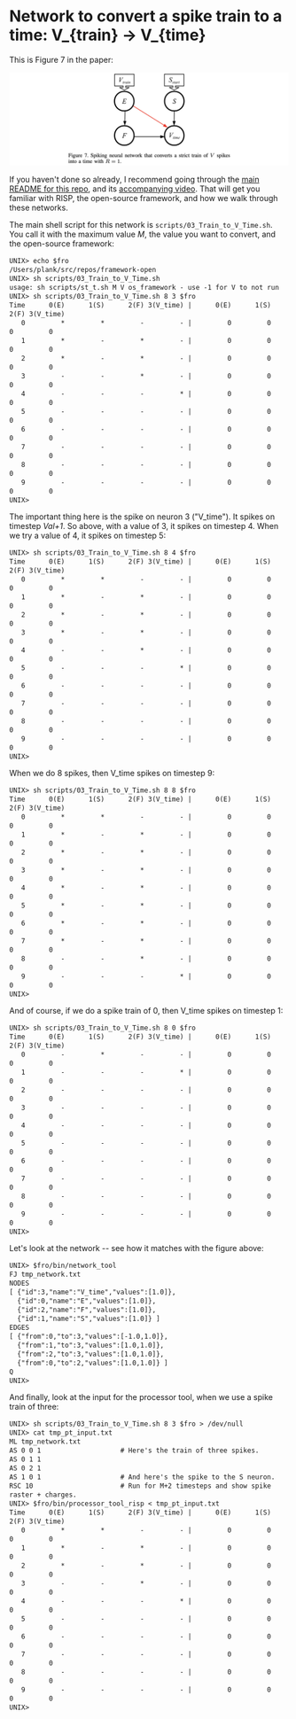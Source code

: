 # Network to convert a spike train to a time: V_{train} -> V_{time}

This is Figure 7 in the paper:

![../jpg/figure_07.jpg](../jpg/figure_07.jpg)

If you haven't done so already, I recommend going through the
[main README for this repo](../README.md), and its 
[accompanying video](X).  That will get you familiar with RISP, the open-source framework,
and how we walk through these networks.

The main shell script for this network is 
`scripts/03_Train_to_V_Time.sh`.  You call it with the maximum value *M*, the value
you want to convert, and the open-source framework:

```
UNIX> echo $fro
/Users/plank/src/repos/framework-open
UNIX> sh scripts/03_Train_to_V_Time.sh 
usage: sh scripts/st_t.sh M V os_framework - use -1 for V to not run
UNIX> sh scripts/03_Train_to_V_Time.sh 8 3 $fro
Time      0(E)      1(S)      2(F) 3(V_time) |      0(E)      1(S)      2(F) 3(V_time)
   0         *         *         -         - |         0         0         0         0
   1         *         -         *         - |         0         0         0         0
   2         *         -         *         - |         0         0         0         0
   3         -         -         *         - |         0         0         0         0
   4         -         -         -         * |         0         0         0         0
   5         -         -         -         - |         0         0         0         0
   6         -         -         -         - |         0         0         0         0
   7         -         -         -         - |         0         0         0         0
   8         -         -         -         - |         0         0         0         0
   9         -         -         -         - |         0         0         0         0
UNIX> 
```

The important thing here is the spike on neuron 3 ("V_time").  It spikes on timestep
*Val+1*.  So above, with a value of 3, it spikes on timestep 4.
When we try a value of 4, it spikes on timestep 5:

```
UNIX> sh scripts/03_Train_to_V_Time.sh 8 4 $fro
Time      0(E)      1(S)      2(F) 3(V_time) |      0(E)      1(S)      2(F) 3(V_time)
   0         *         *         -         - |         0         0         0         0
   1         *         -         *         - |         0         0         0         0
   2         *         -         *         - |         0         0         0         0
   3         *         -         *         - |         0         0         0         0
   4         -         -         *         - |         0         0         0         0
   5         -         -         -         * |         0         0         0         0
   6         -         -         -         - |         0         0         0         0
   7         -         -         -         - |         0         0         0         0
   8         -         -         -         - |         0         0         0         0
   9         -         -         -         - |         0         0         0         0
UNIX> 
```

When we do 8 spikes, then V_time spikes on timestep 9:

```
UNIX> sh scripts/03_Train_to_V_Time.sh 8 8 $fro
Time      0(E)      1(S)      2(F) 3(V_time) |      0(E)      1(S)      2(F) 3(V_time)
   0         *         *         -         - |         0         0         0         0
   1         *         -         *         - |         0         0         0         0
   2         *         -         *         - |         0         0         0         0
   3         *         -         *         - |         0         0         0         0
   4         *         -         *         - |         0         0         0         0
   5         *         -         *         - |         0         0         0         0
   6         *         -         *         - |         0         0         0         0
   7         *         -         *         - |         0         0         0         0
   8         -         -         *         - |         0         0         0         0
   9         -         -         -         * |         0         0         0         0
UNIX> 
```

And of course, if we do a spike train of 0, then V_time spikes on timestep 1:

```
UNIX> sh scripts/03_Train_to_V_Time.sh 8 0 $fro
Time      0(E)      1(S)      2(F) 3(V_time) |      0(E)      1(S)      2(F) 3(V_time)
   0         -         *         -         - |         0         0         0         0
   1         -         -         -         * |         0         0         0         0
   2         -         -         -         - |         0         0         0         0
   3         -         -         -         - |         0         0         0         0
   4         -         -         -         - |         0         0         0         0
   5         -         -         -         - |         0         0         0         0
   6         -         -         -         - |         0         0         0         0
   7         -         -         -         - |         0         0         0         0
   8         -         -         -         - |         0         0         0         0
   9         -         -         -         - |         0         0         0         0
UNIX> 
```

Let's look at the network -- see how it matches with the figure above:

```
UNIX> $fro/bin/network_tool
FJ tmp_network.txt
NODES
[ {"id":3,"name":"V_time","values":[1.0]},
  {"id":0,"name":"E","values":[1.0]},
  {"id":2,"name":"F","values":[1.0]},
  {"id":1,"name":"S","values":[1.0]} ]
EDGES
[ {"from":0,"to":3,"values":[-1.0,1.0]},
  {"from":1,"to":3,"values":[1.0,1.0]},
  {"from":2,"to":3,"values":[1.0,1.0]},
  {"from":0,"to":2,"values":[1.0,1.0]} ]
Q
UNIX> 
```

And finally, look at the input for the processor tool, when we use a spike train of three:

```
UNIX> sh scripts/03_Train_to_V_Time.sh 8 3 $fro > /dev/null
UNIX> cat tmp_pt_input.txt 
ML tmp_network.txt
AS 0 0 1                    # Here's the train of three spikes.
AS 0 1 1
AS 0 2 1
AS 1 0 1                    # And here's the spike to the S neuron.
RSC 10                      # Run for M+2 timesteps and show spike raster + charges.
UNIX> $fro/bin/processor_tool_risp < tmp_pt_input.txt 
Time      0(E)      1(S)      2(F) 3(V_time) |      0(E)      1(S)      2(F) 3(V_time)
   0         *         *         -         - |         0         0         0         0
   1         *         -         *         - |         0         0         0         0
   2         *         -         *         - |         0         0         0         0
   3         -         -         *         - |         0         0         0         0
   4         -         -         -         * |         0         0         0         0
   5         -         -         -         - |         0         0         0         0
   6         -         -         -         - |         0         0         0         0
   7         -         -         -         - |         0         0         0         0
   8         -         -         -         - |         0         0         0         0
   9         -         -         -         - |         0         0         0         0
UNIX> 
```
